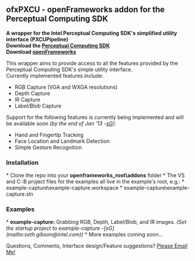 ofxPXCU - openFrameworks addon for the Perceptual Computing SDK
--------
<b>A wrapper for the Intel Perceptual Computing SDK's simplified utility interface (PXCUPipeline)<br/>
Download the [Perceptual Computing SDK](http://software.intel.com/en-us/vcsource/tools/perceptual-computing-sdk)<br/>
Download [openFrameworks](http://openframeworks.cc)</b><br/>

This wrapper aims to provide access to all the features provided by the Perceptual Computing SDK's simple utility interface.<br/>
Currently implemented features include:
* RGB Capture (VGA and WXGA resolutions)
* Depth Capture
* IR Capture
* Label/Blob Capture
 
Support for the following features is currently being implemented and will be available soon <i>(by the end of Jan '13 -[sG](mailto:seth.gibson@intel.com))</i>:
* Hand and Fingertip Tracking
* Face Location and Landmark Detection
* Simple Gesture Recognition

<h3>Installation</h3>
* Clone the repo into your <b>openframeworks_root\addons</b> folder
* The VS and C::B project files for the examples all live in the example's root, e.g.:
  * example-capture\example-capture.workspace
  * example-capture\example-capture.sln

<h3>Examples</h3>
* <b>example-capture:</b> Grabbing RGB, Depth, Label/Blob, and IR images. <i>(Set the startup project to example-capture -[sG](mailto:seth.gibson@intel.com))</i>
* More examples coming soon...

Questions, Comments, Interface design/Feature suggestions? [Please Email Me!](mailto:seth.gibson@intel.com)
